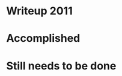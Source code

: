 Writeup 2011
============

Accomplished
============

Still needs to be done
======================

